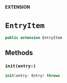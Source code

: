 **EXTENSION**

# `EntryItem`
```swift
public extension EntryItem
```

## Methods
### `init(entry:)`

```swift
init(entry: Entry) throws
```
